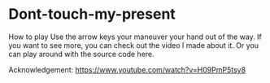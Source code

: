 # Dont-touch-my-present
How to play
Use the arrow keys your maneuver your hand out of the way.
If you want to see more, you can check out the video I made about it. Or you can play around with the source code here.

Acknowledgement: https://www.youtube.com/watch?v=H09PmP5tsy8
